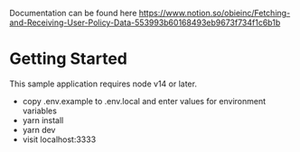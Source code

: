 Documentation can be found here https://www.notion.so/obieinc/Fetching-and-Receiving-User-Policy-Data-553993b60168493eb9673f734f1c6b1b


# Getting Started

This sample application requires node v14 or later.

- copy .env.example to .env.local and enter values for environment variables
- yarn install
- yarn dev
- visit localhost:3333